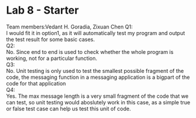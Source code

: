 # Lab 8 - Starter
Team members:Vedant H. Goradia, Zixuan Chen
Q1:
<br>
I would fit it in option1, as it will automatically test my program and output the test result for some basic cases.
<br>
Q2:<br>
No. Since end to end is used to check whether the whole program is working, not for a particular function.
<br>
Q3:<br>
No. Unit testing is only used to test the smallest possible fragment of the code, the messaging function in a messaging application is a bigpart of the code for that application
<br>
Q4:<br>
Yes. The max message length is a very small fragment of the code that we can test, so unit testing would aboslutely work in this case, as a simple true or false test case can help us test this unit of code.
